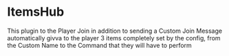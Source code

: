 # ItemsHub

This plugin to the Player Join in addition to sending a Custom Join Message automatically givva to the player 3 items completely set by the config, from the Custom Name to the Command that they will have to perform

